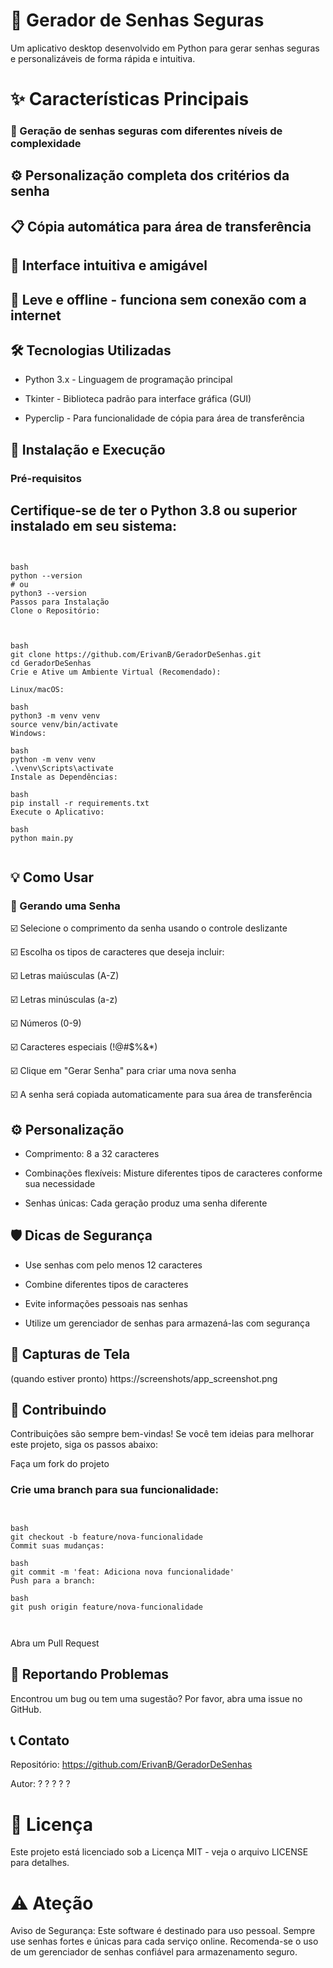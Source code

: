 # 🔐 Gerador de Senhas Seguras
  Um aplicativo desktop desenvolvido em Python para gerar senhas seguras e personalizáveis de forma rápida e intuitiva.

# ✨ Características Principais
### 🔢 Geração de senhas seguras com diferentes níveis de complexidade

## ⚙️ Personalização completa dos critérios da senha

## 📋 Cópia automática para área de transferência

## 🎨 Interface intuitiva e amigável

## 💾 Leve e offline - funciona sem conexão com a internet

## 🛠️ Tecnologias Utilizadas

  + Python 3.x - Linguagem de programação principal

  + Tkinter - Biblioteca padrão para interface gráfica (GUI)

  + Pyperclip - Para funcionalidade de cópia para área de transferência

## 🚀 Instalação e Execução

  ### Pré-requisitos
   
##  Certifique-se de ter o Python 3.8 ou superior instalado em seu sistema:

<pre><code>

bash
python --version
# ou
python3 --version
Passos para Instalação
Clone o Repositório:



bash
git clone https://github.com/ErivanB/GeradorDeSenhas.git
cd GeradorDeSenhas
Crie e Ative um Ambiente Virtual (Recomendado):

Linux/macOS:

bash
python3 -m venv venv
source venv/bin/activate
Windows:

bash
python -m venv venv
.\venv\Scripts\activate
Instale as Dependências:

bash
pip install -r requirements.txt
Execute o Aplicativo:

bash
python main.py

</code></pre>

## 💡 Como Usar
### 🔑 Gerando uma Senha

☑️ Selecione o comprimento da senha usando o controle deslizante

☑️ Escolha os tipos de caracteres que deseja incluir:

☑️ Letras maiúsculas (A-Z)

☑️ Letras minúsculas (a-z)

☑️ Números (0-9)

☑️ Caracteres especiais (!@#$%&*)

☑️ Clique em "Gerar Senha" para criar uma nova senha

☑️ A senha será copiada automaticamente para sua área de transferência


## ⚙️ Personalização

 + Comprimento: 8 a 32 caracteres

 + Combinações flexíveis: Misture diferentes tipos de caracteres conforme sua necessidade

 + Senhas únicas: Cada geração produz uma senha diferente

## 🛡️ Dicas de Segurança

 + Use senhas com pelo menos 12 caracteres

 + Combine diferentes tipos de caracteres

 + Evite informações pessoais nas senhas

 + Utilize um gerenciador de senhas para armazená-las com segurança

## 📸 Capturas de Tela

(quando estiver pronto)
https://screenshots/app_screenshot.png

## 🤝 Contribuindo

 Contribuições são sempre bem-vindas! Se você tem ideias para melhorar este projeto, siga os passos abaixo:

 Faça um fork do projeto

 ### Crie uma branch para sua funcionalidade:

 <pre><code>

bash
git checkout -b feature/nova-funcionalidade
Commit suas mudanças:

bash
git commit -m 'feat: Adiciona nova funcionalidade'
Push para a branch:

bash
git push origin feature/nova-funcionalidade

 </code></pre>
   
Abra um Pull Request

## 🐛 Reportando Problemas
Encontrou um bug ou tem uma sugestão? Por favor, abra uma issue no GitHub.

## 📞 Contato
Repositório: https://github.com/ErivanB/GeradorDeSenhas

Autor: ? ? ? ? ?

# 📄 Licença

  Este projeto está licenciado sob a Licença MIT - veja o arquivo LICENSE para detalhes.

# ⚠️ Ateção

Aviso de Segurança: Este software é destinado para uso pessoal. Sempre use senhas fortes e únicas para cada serviço online. Recomenda-se o uso de um gerenciador de senhas confiável para armazenamento seguro.

